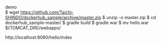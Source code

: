 demo    
    $ wget https://github.com/Taichi-SHINDO/dockerhub_sample/archive/master.zip
    $ unzip -o master.zip
    $ cd dockerhub_sample-master/
    $ gradle build
    $ gradle war
    $ mv hello.war ${TOMCAT_DIR}/webapps/

http://localhost:8080/hello/index
